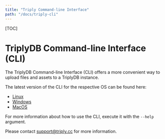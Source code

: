 ```yaml
---
title: "Triply Command-line Interface"
path: "/docs/triply-cli"
---
```


[TOC]

# TriplyDB Command-line Interface (CLI)

The TriplyDB Command-line Interface (CLI) offers a more convenient way to upload files and assets to a TriplyDB instance.

The latest version of the CLI for the respective OS can be found here:

- [Linux](https://static.triply.cc/cli/triplydb-linux)
- [Windows](https://static.triply.cc/cli/triplydb.exe)
- [MacOS](https://static.triply.cc/cli/triplydb-macos)

For more information about how to use the CLI, execute it with the `--help` argument.

Please contact [support@triply.cc](mailto:support@triply.cc) for more information.
